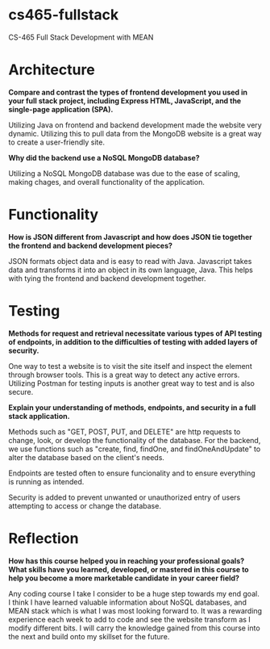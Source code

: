 # cs465-fullstack
CS-465 Full Stack Development with MEAN


# Architecture
**Compare and contrast the types of frontend development you used in your full stack project, including Express HTML, JavaScript, and the single-page application (SPA).**

Utilizing Java on frontend and backend development made the website very dynamic. Utilizing this to pull data from the MongoDB website is a great way to create a user-friendly site. 


**Why did the backend use a NoSQL MongoDB database?**

Utilizing a NoSQL MongoDB database was due to the ease of scaling, making chages, and overall functionality of the application. 


# Functionality
**How is JSON different from Javascript and how does JSON tie together the frontend and backend development pieces?**

JSON formats object data and is easy to read with Java. Javascript takes data and transforms it into an object in its own language, Java. This helps with tying the frontend and backend development together. 

# Testing
**Methods for request and retrieval necessitate various types of API testing of endpoints, in addition to the difficulties of testing with added layers of security.**

One way to test a website is to visit the site itself and inspect the element through browser tools. This is a great way to detect any active errors. Utilizing Postman for testing inputs is another great way to test and is also secure. 

**Explain your understanding of methods, endpoints, and security in a full stack application.**

Methods such as "GET, POST, PUT, and DELETE" are http requests to change, look, or develop the functionality of the database. For the backend, we use functions such as "create, find, findOne, and findOneAndUpdate" to alter the database based on the client's needs. 

Endpoints are tested often to ensure funcionality and to ensure everything is running as intended.

Security is added to prevent unwanted or unauthorized entry of users attempting to access or change the database.

# Reflection
**How has this course helped you in reaching your professional goals? What skills have you learned, developed, or mastered in this course to help you become a more marketable candidate in your career field?**

Any coding course I take I consider to be a huge step towards my end goal. I think I have learned valuable information about NoSQL databases, and MEAN stack which is what I was most looking forward to. It was a rewarding experience each week to add to code and see the website transform as I modify different bits. I will carry the knowledge gained from this course into the next and build onto my skillset for the future. 
